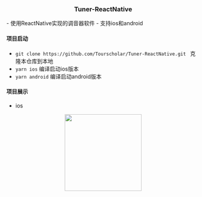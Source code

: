 <h3 align="center">Tuner-ReactNative</h3>
  - 使用ReactNative实现的调音器软件
  - 支持ios和android
  
#### 项目启动
  - ```git clone https://github.com/Tourscholar/Tuner-ReactNative.git ```		克隆本仓库到本地
  - ```yarn ios```    编译启动ios版本
  - ```yarn android```    编译启动android版本

#### 项目展示
  - ios

  <div align=center><img src="https://s4.ax1x.com/2022/01/29/HSboI1.png" width="200" /></div>

